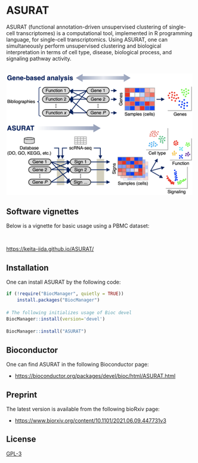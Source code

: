 # ASURAT
ASURAT (functional annotation-driven unsupervised clustering of single-cell transcriptomes) is a computational tool, implemented in R programming language, for single-cell transcriptomics.
Using ASURAT, one can simultaneously perform unsupervised clustering and biological interpretation in terms of cell type, disease, biological process, and signaling pathway activity.

<br>

<img src="vignettes/figure_00_0001.png" width="500px">

## Software vignettes
Below is a vignette for basic usage using a PBMC dataset:

<br>

https://keita-iida.github.io/ASURAT/

## Installation
One can install ASURAT by the following code:

```r
if (!require("BiocManager", quietly = TRUE))
    install.packages("BiocManager")

# The following initializes usage of Bioc devel
BiocManager::install(version='devel')

BiocManager::install("ASURAT")
```

## Bioconductor
One can find ASURAT in the following Bioconductor page:

* https://bioconductor.org/packages/devel/bioc/html/ASURAT.html

## Preprint
The latest version is available from the following bioRxiv page:

* https://www.biorxiv.org/content/10.1101/2021.06.09.447731v3

## License
[GPL-3](https://github.com/keita-iida/ASURAT/blob/main/LICENSE)


